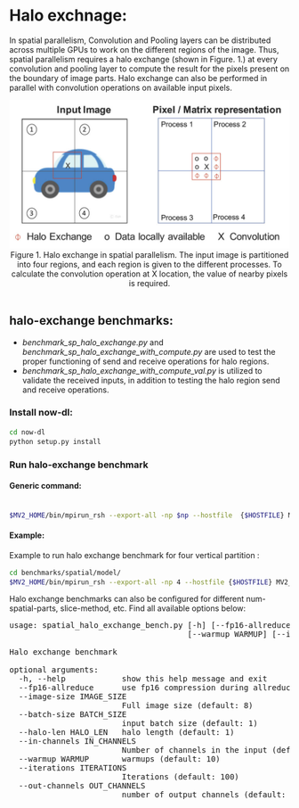 #  Halo exchnage:
In spatial parallelism, Convolution and Pooling layers can be distributed across multiple GPUs to work on the different regions of the image. Thus, spatial parallelism requires a halo exchange (shown in Figure. 1.) at every convolution and pooling layer to compute the result for the pixels present on the boundary of image parts. Halo exchange can also be performed in parallel with convolution operations on available input pixels.
<div align="center">
 <img src="../../../docs/assets/images/Halo_Exchange.jpg" width="600px">
 </br>
  <figcaption>Figure 1. Halo exchange in spatial parallelism. The input image is partitioned into four regions, and each region is given to the different processes. To calculate the convolution operation at X location, the value of nearby pixels is required. 
  </figcaption>
    </br>
</div>


## halo-exchange benchmarks:
- *benchmark_sp_halo_exchange.py* and *benchmark_sp_halo_exchange_with_compute.py* are used to test the proper functioning of send and receive operations for halo regions.
- *benchmark_sp_halo_exchange_with_compute_val.py* is utilized to validate the received inputs, in addition to testing the halo region send and receive operations.

### Install now-dl:
```bash
cd now-dl
python setup.py install
```

### Run halo-exchange benchmark

#### Generic command:
```bash

$MV2_HOME/bin/mpirun_rsh --export-all -np $np --hostfile  {$HOSTFILE} MV2_USE_GDRCOPY=0 MV2_ENABLE_AFFINITY=0 MV2_USE_CUDA=1 LD_PRELOAD=$MV2_HOME/lib/libmpi.so python ${halo_benchmark} --image-size ${image_size} --batch-size ${batch_size} --num-spatial-parts ${num_spatial_parts} --slice-method ${partition}

```
#### Example:
Example to run halo exchange benchmark for four vertical partition : 
```bash
cd benchmarks/spatial/model/
$MV2_HOME/bin/mpirun_rsh --export-all -np 4 --hostfile {$HOSTFILE} MV2_USE_GDRCOPY=0 MV2_ENABLE_AFFINITY=0 MV2_USE_CUDA=1 LD_PRELOAD=$MV2_HOME/lib/libmpi.so python now-dl/benchmarks/communication/halo/benchmark_sp_halo_exchange.py --image-size 32 --batch-size 32 --num-spatial-parts 4 --slice-method "vertical"
```

Halo exchange benchmarks can also be configured for different num-spatial-parts, slice-method, etc. Find all available options below:
<pre>
usage: spatial_halo_exchange_bench.py [-h] [--fp16-allreduce] [--image-size IMAGE_SIZE] [--batch-size BATCH_SIZE] [--halo-len HALO_LEN] [--in-channels IN_CHANNELS]
                                      [--warmup WARMUP] [--iterations ITERATIONS] [--out-channels OUT_CHANNELS]

Halo exchange benchmark

optional arguments:
  -h, --help            show this help message and exit
  --fp16-allreduce      use fp16 compression during allreduce (default: False)
  --image-size IMAGE_SIZE
                        Full image size (default: 8)
  --batch-size BATCH_SIZE
                        input batch size (default: 1)
  --halo-len HALO_LEN   halo length (default: 1)
  --in-channels IN_CHANNELS
                        Number of channels in the input (default: 1)
  --warmup WARMUP       warmups (default: 10)
  --iterations ITERATIONS
                        Iterations (default: 100)
  --out-channels OUT_CHANNELS
                        number of output channels (default: 256)
</pre>
